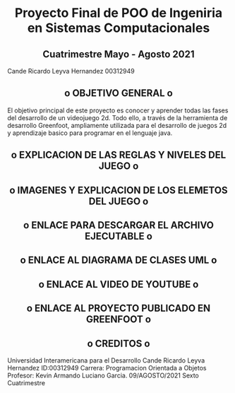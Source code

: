 
<h1 align='center'>Proyecto Final de POO de Ingeniria en Sistemas Computacionales </h1>

<h2 align='center'>Cuatrimestre Mayo - Agosto 2021 </h2>

Cande Ricardo Leyva Hernandez 00312949

<h2 align='center'>o OBJETIVO GENERAL o</h2>
El objetivo principal de este proyecto es conocer y aprender todas las fases del desarrollo
de un videojuego 2d. Todo ello, a través de la herramienta de desarrollo Greenfoot, ampliamente utilizada 
para el desarrollo de juegos 2d y aprendizaje basico para programar en el lenguaje java.

<h2 align='center'>o EXPLICACION DE LAS REGLAS Y NIVELES DEL JUEGO o</h2>


<h2 align='center'>o IMAGENES Y EXPLICACION DE LOS ELEMETOS DEL JUEGO o</h2>


<h2 align='center'>o ENLACE PARA DESCARGAR EL ARCHIVO EJECUTABLE o</h2>


<h2 align='center'>o ENLACE AL DIAGRAMA DE CLASES UML o</h2>


<h2 align='center'>o ENLACE AL VIDEO DE YOUTUBE o</h2>


<h2 align='center'>o ENLACE AL PROYECTO PUBLICADO EN GREENFOOT o</h2>


<h2 align='center'>o CREDITOS o</h2>
Universidad Interamericana para el Desarrollo
Cande Ricardo Leyva Hernandez ID:00312949
Carrera: Programacion Orientada a Objetos
Profesor: Kevin Armando Luciano Garcia.
09/AGOSTO/2021
Sexto Cuatrimestre
